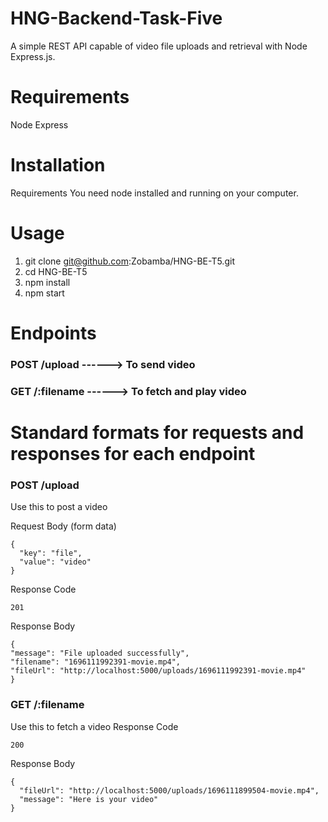 # HNG-Backend-Task-Five

A simple REST API capable of video file uploads and retrieval with Node Express.js.

# Requirements

Node
Express

# Installation

Requirements
You need node installed and running on your computer.

# Usage

1. git clone git@github.com:Zobamba/HNG-BE-T5.git
2. cd HNG-BE-T5
3. npm install
4. npm start

# Endpoints

### POST /upload  ------> To send video
### GET /:filename ------> To fetch and play video

# Standard formats for requests and responses for each endpoint

### POST /upload

Use this to post a video

Request Body (form data)
```
{
  "key": "file",
  "value": "video"
}
```

Response Code
```
201
```

Response Body
```
{
"message": "File uploaded successfully",
"filename": "1696111992391-movie.mp4",
"fileUrl": "http://localhost:5000/uploads/1696111992391-movie.mp4"
}
```

### GET /:filename

Use this to fetch a video
Response Code
```
200
```

Response Body
```
{
  "fileUrl": "http://localhost:5000/uploads/1696111899504-movie.mp4",
  "message": "Here is your video"
}
```
